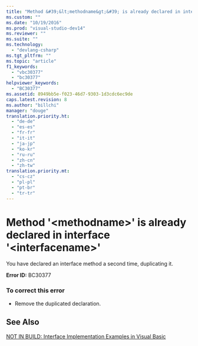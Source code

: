 ```yaml
---
title: "Method &#39;&lt;methodname&gt;&#39; is already declared in interface &#39;&lt;interfacename&gt;&#39; | testtitle"
ms.custom: ""
ms.date: "10/19/2016"
ms.prod: "visual-studio-dev14"
ms.reviewer: ""
ms.suite: ""
ms.technology: 
  - "devlang-csharp"
ms.tgt_pltfrm: ""
ms.topic: "article"
f1_keywords: 
  - "vbc30377"
  - "bc30377"
helpviewer_keywords: 
  - "BC30377"
ms.assetid: 8949bb5e-f023-46d7-9303-1d3cdc6ec9de
caps.latest.revision: 8
ms.author: "billchi"
manager: "douge"
translation.priority.ht: 
  - "de-de"
  - "es-es"
  - "fr-fr"
  - "it-it"
  - "ja-jp"
  - "ko-kr"
  - "ru-ru"
  - "zh-cn"
  - "zh-tw"
translation.priority.mt: 
  - "cs-cz"
  - "pl-pl"
  - "pt-br"
  - "tr-tr"
---
```

# Method &#39;&lt;methodname&gt;&#39; is already declared in interface &#39;&lt;interfacename&gt;&#39;
You have declared an interface method a second time, duplicating it.  
  
 **Error ID:** BC30377  
  
### To correct this error  
  
-   Remove the duplicated declaration.  
  
## See Also  
 [NOT IN BUILD: Interface Implementation Examples in Visual Basic](http://msdn.microsoft.com/en-us/50bf2a30-73b6-4126-a921-075fd6eec278)